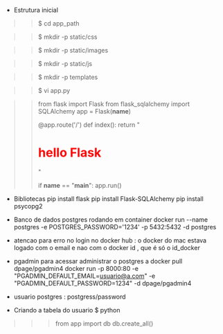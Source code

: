 * Estrutura inicial 

>> $ cd app_path 

>> $ mkdir -p static/css

>> $ mkdir -p static/images

>> $ mkdir -p static/js

>> $ mkdir -p templates 

>> $ vi app.py


>>    from flask import Flask 
>>    from flask_sqlalchemy import SQLAlchemy
>>    app = Flask(__name__)
>>
>>    @app.route('/')
>>    def index():
>>        return "<h1 style='color: red'>hello Flask</h1>"
>>
>>    if __name__ == "__main__":
>>        app.run()

- Bibliotecas 
 pip install flask
 pip install Flask-SQLAlchemy
 pip install psycopg2


- Banco de dados postgres rodando em container 
docker run --name postgres -e POSTGRES_PASSWORD='1234'  -p 5432:5432 -d postgres

* atencao para erro no login no docker hub : o docker do mac estava logado com o email e nao com o docker id , que é só o id_docker 

* pgadmin para acessar administrar o  postgres a
docker pull dpage/pgadmin4
docker run -p 8000:80  -e "PGADMIN_DEFAULT_EMAIL=usuario@a.com"  -e "PGADMIN_DEFAULT_PASSWORD=1234" -d dpage/pgadmin4

- usuario postgres : postgress/password

- Criando a tabela do usuario 
$ python 

>>> from app import db 
>>> db.create_all()
